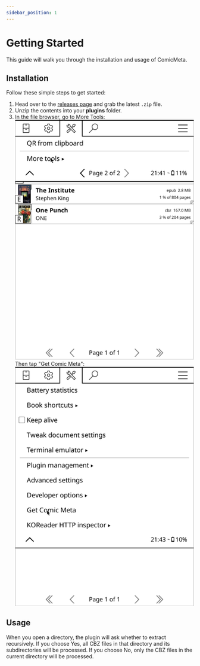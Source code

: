 ```yaml
---
sidebar_position: 1
---
```


# Getting Started

This guide will walk you through the installation and usage of ComicMeta.

## Installation

Follow these simple steps to get started:

1. Head over to the [releases page](https://github.com/KORComic/comicmeta.koplugin/releases/latest) and grab the latest `.zip` file.
2. Unzip the contents into your **plugins** folder.
3. In the file browser, go to More Tools:
   ![More Tools](./screenshots/more-tools.png)
   Then tap "Get Comic Meta":
   ![Get Comic Meta](./screenshots/get-comic-meta.png)

## Usage

When you open a directory, the plugin will ask whether to extract recursively. If you choose Yes, all CBZ files in that directory and its subdirectories will be processed. If you choose No, only the CBZ files in the current directory will be processed.
